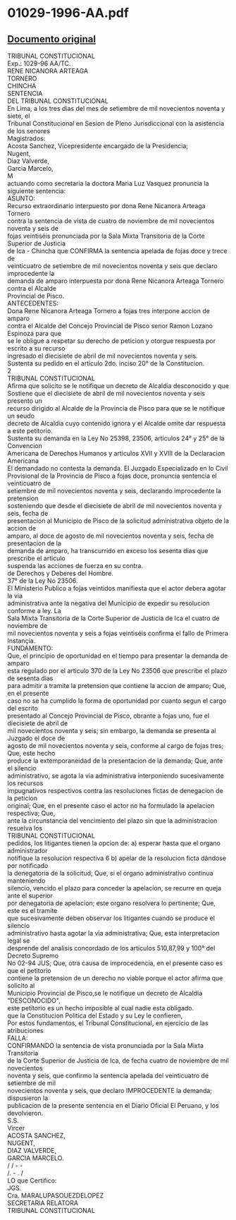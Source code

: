 
01029-1996-AA.pdf
=================
  
[Documento original](https://tc.gob.pe/jurisprudencia/1997/01029-1996-AA.pdf)  
---  
TRIBUNAL CONSTITUCIONAL  
Exp.: 1029-96 AA/TC.  
RENE NICANORA ARTEAGA  
TORNERO  
CHINCHA  
SENTENCIA  
DEL TRIBUNAL CONSTITUCIONAL  
En Lima, a los tres dias del mes de setiembre de mil novecientos noventa y siete, el  
Tribunal Constitucional en Sesion de Pleno Jurisdiccional con la asistencia de los senores  
Magistrados:  
Acosta Sanchez, Vicepresidente encargado de la Presidencia;  
Nugent,  
Diaz Valverde,  
Garcia Marcelo,  
M  
actuando como secretaria la doctora Maria Luz Vasquez pronuncia la siguiente sentencia:  
ASUNTO:  
Recurso extraordinario interpuesto por dona Rene Nicanora Arteaga Tornero  
contra la sentencia de vista de cuatro de noviembre de mil novecientos noventa y seis de  
fojas veintiséis pronunciada por la Sala Mixta Transitoria de la Corte Superior de Justicia  
de Ica - Chincha que CONFIRMA la sentencia apelada de fojas doce y trece de  
veinticuatro de setiembre de mil novecientos noventa y seis que declaro improcedente la  
demanda de amparo interpuesta por dona Rene Nicanora Arteaga Tornero contra el Alcalde  
Provincial de Pisco.  
ANTECEDENTES:  
Dona Rene Nicanora Arteaga Tornero a fojas tres interpone accion de amparo  
contra el Alcalde del Concejo Provincial de Pisco senor Ramon Lozano Espinoza para que  
se le obligue a respetar su derecho de peticion y otorgue respuesta por escrito a su recurso  
ingresado el diecisiete de abril de mil novecientos noventa y seis.  
Sustenta su pedido en el articulo 2do. inciso 20° de la Constitucion.  
2  
TRIBUNAL CONSTITUCIONAL  
Afirma que solicito se le notifique un decreto de Alcaldia desconocido y que  
Sostiene que el diecisiete de abril de mil novecientos noventa y seis presento un  
recurso dirigido al Alcalde de la Provincia de Pisco para que se le notifique un seudo  
decreto de Alcaldia cuyo contenido ignora y el Alcalde omite dar respuesta a este petitorio.  
Sustenta su demanda en la Ley No 25398, 23506, articulos 24° y 25° de la Convencion  
Americana de Derechos Humanos y articulos XVII y XVIII de la Declaracion Americana  
El demandado no contesta la demanda. El Juzgado Especializado en lo Civil  
Provisional de la Provincia de Pisco a fojas doce, pronuncia sentencia el veinticuatro de  
setiembre de mil novecientos noventa y seis, declarando improcedente la pretension  
sosteniendo que desde el diecisiete de abril de mil novecientos noventa y seis, fecha de  
presentacion al Municipio de Pisco de la solicitud administrativa objeto de la accion de  
amparo, al doce de agosto de mil novecientos noventa y seis, fecha de presentacion de la  
demanda de amparo, ha transcurrido en exceso los sesenta dias que prescribe el articulo  
suspenda las acciones de fuerza en su contra.  
de Derechos y Deberes del Hombre.  
37° de la Ley No 23506.  
El Ministerio Publico a fojas veintidos manifiesta que el actor debera agotar la via  
administrativa ante la negativa del Municipio de expedir su resolucion conforme a ley. La  
Sala Mixta Transitoria de la Corte Superior de Justicia de Ica el cuatro de noviembre de  
mil novecientos noventa y seis a fojas veintiséis confirma el fallo de Primera Instançia.  
FUNDAMENTO:  
Que, el principio de oportunidad en el tiempo para presentar la demanda de amparo  
esta regulado por el articulo 370 de la Ley No 23506 que prescribe el plazo de sesenta dias  
para admitir a tramite la pretension que contiene la accion de amparo; Que, en el presente  
caso no se ha cumplido la forma de oportunidad por cuanto segun el cargo del escrito  
presentado al Concejo Provincial de Pisco, obrante a fojas uno, fue el diecisiete de abril de  
mil novecientos noventa y seis; sin embargo, la demanda se presenta al Juzgado el doce de  
agosto de mil novecientos noventa y seis, conforme al cargo de fojas tres; Que, este hecho  
produce la extemporaneidad de la presentacion de la demanda; Que, ante el silencio  
administrativo, se agota la via administrativa interponiendo sucesivamente los recursos  
impugnativos respectivos contra las resoluciones fictas de denegacion de la peticion  
original; Que, en el presente caso el actor no ha formulado la apelacion respectiva; Que,  
ante la circunstancia del vencimiento del plazo sin que la administracion resuelva los  
TRIBUNAL CONSTITUCIONAL  
pedidos, los litigantes tienen la opcion de: a) esperar hasta que el organo administrador  
notifique la resolucion respectiva 6 b) apelar de la resolucion ficta dândose por notificado  
la denegatoria de la solicitud; Que, si el organo administrativo continua manteniendo  
silencio, vencido el plazo para conceder la apelacion, se recurre en queja ante el superior  
por denegatoria de apelacion; este organo resolvera lo pertinente; Que, este es el tramite  
que sucesivamente deben observar los litigantes cuando se produce el silencio  
administrativo hasta agotar la via administrativa; Que, esta interpretacion legal se  
desprende del analisis concordado de los articulos 510,87,99 y 100° del Decreto Supremo  
No 02-94 JUS; Que, otra causa de improcedencia, en el presente caso es que el petitorio  
contiene la pretension de un derecho no viable porque el actor afirma que solicito al  
Municipio Provincial de Pisco,se le notifique un decreto de Alcaldia "DESCONOCIDO",  
este petitorio es un hecho imposible al cual nadie esta obligado.  
que la Constitucion Politica del Estado y su Ley le confieren,  
Por estos fundamentos, el Tribunal Constitucional, en ejercicio de las atribuciones  
FALLA:  
CONFIRMANDO la sentencia de vista pronunciada por la Sala Mixta Transitoria  
de la Corte Superior de Justicia de Ica, de fecha cuatro de noviembre de mil novecientos  
noventa y seis, que confirmo la sentencia apelada del veinticuatro de setiembre de mil  
novecientos noventa y seis, que declaro IMPROCEDENTE la demanda; dispusieron la  
publicacion de la presente sentencia en el Diario Oficial El Peruano, y los devolvieron.  
S.S.  
Vircer  
ACOSTA SANCHEZ,  
NUGENT,  
DIAZ VALVERDE,  
GARCIA MARCELO.  
/ / - -  
/. - . /  
LO que Certifico:  
JGS.  
Cra. MARALUPASOUEZDELOPEZ  
SECRETARIA RELATORA  
TRIBUNAL CONSTITUCIONAL